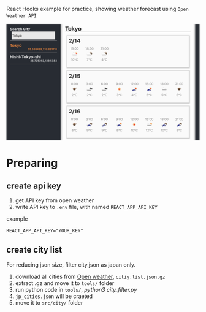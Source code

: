 React Hooks example for practice, showing weather forecast using `Open Weather API`

<img src="capture.png">

# Preparing

## create api key

1. get API key from open weather
2. write API key to `.env` file, with named `REACT_APP_API_KEY`

example

```txt
REACT_APP_API_KEY="YOUR_KEY"
```

## create city list

For reducing json size, filter city.json as japan only.

1. download all cities from [Open weather](http://bulk.openweathermap.org/sample/), `citiy.list.json.gz`
2. extract .gz and move it to `tools/` folder
3. run python code in `tools/`, *python3 city_filter.py*
4. `jp_cities.json` will be craeted
5. move it to `src/city/` folder

